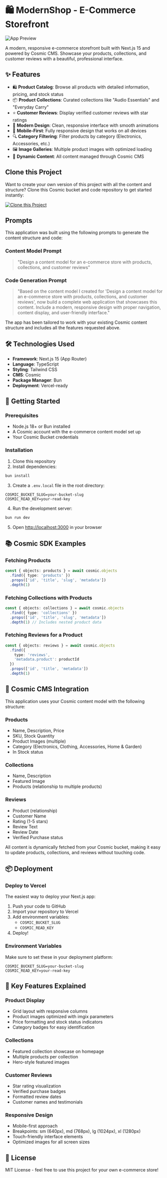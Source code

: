 # 🛍️ ModernShop - E-Commerce Storefront

![App Preview](https://imgix.cosmicjs.com/37de48f0-b12b-11f0-a077-bd105f10469e-photo-1491637639811-60e2756cc1c7-1761345962024.jpg?w=1200&h=300&fit=crop&auto=format,compress)

A modern, responsive e-commerce storefront built with Next.js 15 and powered by Cosmic CMS. Showcase your products, collections, and customer reviews with a beautiful, professional interface.

## ✨ Features

- 🛍️ **Product Catalog**: Browse all products with detailed information, pricing, and stock status
- 📦 **Product Collections**: Curated collections like "Audio Essentials" and "Everyday Carry"
- ⭐ **Customer Reviews**: Display verified customer reviews with star ratings
- 🎨 **Modern Design**: Clean, responsive interface with smooth animations
- 📱 **Mobile-First**: Fully responsive design that works on all devices
- 🔍 **Category Filtering**: Filter products by category (Electronics, Accessories, etc.)
- 🖼️ **Image Galleries**: Multiple product images with optimized loading
- 💾 **Dynamic Content**: All content managed through Cosmic CMS

## Clone this Project

Want to create your own version of this project with all the content and structure? Clone this Cosmic bucket and code repository to get started instantly:

[![Clone this Project](https://img.shields.io/badge/Clone%20this%20Project-29abe2?style=for-the-badge&logo=cosmic&logoColor=white)](https://app.cosmicjs.com/projects/new?clone_bucket=68fc010992c9229c30fe4d94&clone_repository=68fc047092c9229c30fe4db7)

## Prompts

This application was built using the following prompts to generate the content structure and code:

### Content Model Prompt

> "Design a content model for an e-commerce store with products, collections, and customer reviews"

### Code Generation Prompt

> "Based on the content model I created for 'Design a content model for an e-commerce store with products, collections, and customer reviews', now build a complete web application that showcases this content. Include a modern, responsive design with proper navigation, content display, and user-friendly interface."

The app has been tailored to work with your existing Cosmic content structure and includes all the features requested above.

## 🛠️ Technologies Used

- **Framework**: Next.js 15 (App Router)
- **Language**: TypeScript
- **Styling**: Tailwind CSS
- **CMS**: Cosmic
- **Package Manager**: Bun
- **Deployment**: Vercel-ready

## 🚀 Getting Started

### Prerequisites

- Node.js 18+ or Bun installed
- A Cosmic account with the e-commerce content model set up
- Your Cosmic Bucket credentials

### Installation

1. Clone this repository
2. Install dependencies:
```bash
bun install
```

3. Create a `.env.local` file in the root directory:
```env
COSMIC_BUCKET_SLUG=your-bucket-slug
COSMIC_READ_KEY=your-read-key
```

4. Run the development server:
```bash
bun run dev
```

5. Open [http://localhost:3000](http://localhost:3000) in your browser

## 📚 Cosmic SDK Examples

### Fetching Products
```typescript
const { objects: products } = await cosmic.objects
  .find({ type: 'products' })
  .props(['id', 'title', 'slug', 'metadata'])
  .depth(1)
```

### Fetching Collections with Products
```typescript
const { objects: collections } = await cosmic.objects
  .find({ type: 'collections' })
  .props(['id', 'title', 'slug', 'metadata'])
  .depth(1) // Includes nested product data
```

### Fetching Reviews for a Product
```typescript
const { objects: reviews } = await cosmic.objects
  .find({ 
    type: 'reviews',
    'metadata.product': productId 
  })
  .props(['id', 'title', 'metadata'])
  .depth(1)
```

## 🎨 Cosmic CMS Integration

This application uses your Cosmic content model with the following structure:

### Products
- Name, Description, Price
- SKU, Stock Quantity
- Product Images (multiple)
- Category (Electronics, Clothing, Accessories, Home & Garden)
- In Stock status

### Collections
- Name, Description
- Featured Image
- Products (relationship to multiple products)

### Reviews
- Product (relationship)
- Customer Name
- Rating (1-5 stars)
- Review Text
- Review Date
- Verified Purchase status

All content is dynamically fetched from your Cosmic bucket, making it easy to update products, collections, and reviews without touching code.

## 📦 Deployment

### Deploy to Vercel

The easiest way to deploy your Next.js app:

1. Push your code to GitHub
2. Import your repository to Vercel
3. Add environment variables:
   - `COSMIC_BUCKET_SLUG`
   - `COSMIC_READ_KEY`
4. Deploy!

### Environment Variables

Make sure to set these in your deployment platform:

```env
COSMIC_BUCKET_SLUG=your-bucket-slug
COSMIC_READ_KEY=your-read-key
```

## 🎯 Key Features Explained

### Product Display
- Grid layout with responsive columns
- Product images optimized with imgix parameters
- Price formatting and stock status indicators
- Category badges for easy identification

### Collections
- Featured collection showcase on homepage
- Multiple products per collection
- Hero-style featured images

### Customer Reviews
- Star rating visualization
- Verified purchase badges
- Formatted review dates
- Customer names and testimonials

### Responsive Design
- Mobile-first approach
- Breakpoints: sm (640px), md (768px), lg (1024px), xl (1280px)
- Touch-friendly interface elements
- Optimized images for all screen sizes

## 📝 License

MIT License - feel free to use this project for your own e-commerce store!

<!-- README_END -->